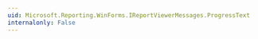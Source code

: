 ```yaml
---
uid: Microsoft.Reporting.WinForms.IReportViewerMessages.ProgressText
internalonly: False
---
```


